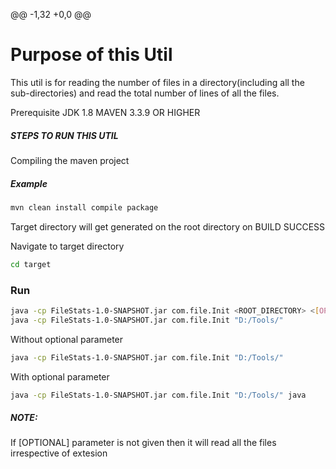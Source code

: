 @@ -1,32 +0,0 @@
# Purpose of this Util
This util is for reading the number of files in a directory(including all the sub-directories) and read the total number of lines of all the files.

Prerequisite
JDK 1.8
MAVEN 3.3.9 OR HIGHER

##### STEPS TO RUN THIS UTIL

Compiling the maven project
##### Example
```sh
mvn clean install compile package
```
Target directory will get generated on the root directory on BUILD SUCCESS

Navigate to target directory
```sh
cd target
```

### Run
```sh
java -cp FileStats-1.0-SNAPSHOT.jar com.file.Init <ROOT_DIRECTORY> <[OPTIONAL]LIST_OF_FILE_EXTESIONS_SEPERATED_BY_SPACE>
java -cp FileStats-1.0-SNAPSHOT.jar com.file.Init "D:/Tools/"
```

Without optional parameter
```sh
java -cp FileStats-1.0-SNAPSHOT.jar com.file.Init "D:/Tools/"
```

With optional parameter
```sh
java -cp FileStats-1.0-SNAPSHOT.jar com.file.Init "D:/Tools/" java
```


##### NOTE:
If [OPTIONAL] parameter is not given then it will read all the files irrespective of extesion